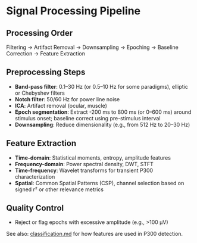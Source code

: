 # Signal Processing Pipeline

## Processing Order
Filtering → Artifact Removal → Downsampling → Epoching → Baseline Correction → Feature Extraction

## Preprocessing Steps
- **Band-pass filter**: 0.1–30 Hz (or 0.5–10 Hz for some paradigms), elliptic or Chebyshev filters
- **Notch filter**: 50/60 Hz for power line noise
- **ICA**: Artifact removal (ocular, muscle)
- **Epoch segmentation**: Extract -200 ms to 800 ms (or 0–600 ms) around stimulus onset; baseline correct using pre-stimulus interval
- **Downsampling**: Reduce dimensionality (e.g., from 512 Hz to 20–30 Hz)

## Feature Extraction
- **Time-domain**: Statistical moments, entropy, amplitude features
- **Frequency-domain**: Power spectral density, DWT, STFT
- **Time-frequency**: Wavelet transforms for transient P300 characterization
- **Spatial**: Common Spatial Patterns (CSP), channel selection based on signed r² or other relevance metrics

## Quality Control
- Reject or flag epochs with excessive amplitude (e.g., >100 μV)

See also: [classification.md](classification.md) for how features are used in P300 detection.
